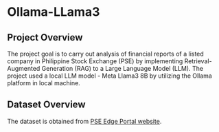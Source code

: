# Ollama-LLama3
## Project Overview
The project goal is to carry out analysis of financial reports of a listed company in Philippine Stock Exchange (PSE) by implementing Retrieval-Augmented Generation (RAG) to a Large Language Model (LLM). 
The project used a local LLM model - Meta Llama3 8B by utilizing the Ollama platform in local machine.

## Dataset Overview
The dataset is obtained from [PSE Edge Portal website](https://edge.pse.com.ph/financialReports/form.do). 
